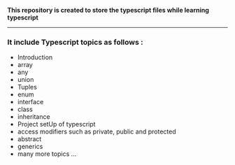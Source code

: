 **This repository is created to store the typescript files while learning typescript**

---
### It include Typescript topics as follows : 
* Introduction
* array
* any 
* union 
* Tuples
* enum
* interface
* class
* inheritance
* Project setUp of typescript
* access modifiers such as private, public and protected 
* abstract 
* generics 
* many more topics ... 






